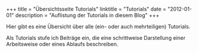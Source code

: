 
+++
title 		= "Übersichtsseite Tutorials"
linktitle   = "Tutorials"
date 		= "2012-01-01"
description = "Auflistung der Tutorials in diesem Blog"
+++

Hier gibt es eine Übersicht über alle (ein- oder auch mehrteiligen) Tutorials. 

Als Tutorials stufe ich Beiträge ein, die eine schrittweise Darstellung einer Arbeitsweise oder eines Ablaufs beschreiben.